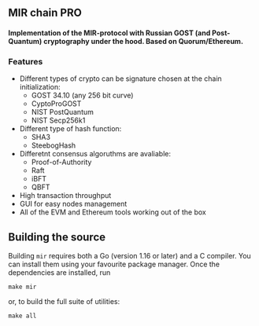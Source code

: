 ## MIR chain PRO

#### Implementation of the MIR-protocol with Russian GOST (and Post-Quantum) cryptography under the hood. Based on Quorum/Ethereum.

### Features

- Different types of crypto can be signature chosen at the chain initialization: 
  - GOST 34.10 (any 256 bit curve)
  - CyptoProGOST
  - NIST PostQuantum
  - NIST Secp256k1
- Different type of hash function:
  - SHA3
  - SteebogHash
- Differetnt consensus algoruthms are avaliable:
  - Proof-of-Authority 
  - Raft
  - iBFT
  - QBFT
- High transaction throughput
- GUI for easy nodes management
- All of the EVM and Ethereum tools working out of the box

## Building the source

Building `mir` requires both a Go (version 1.16 or later) and a C compiler. You can install
them using your favourite package manager. Once the dependencies are installed, run

```shell
make mir
```

or, to build the full suite of utilities:

```shell
make all
```
